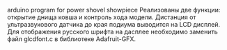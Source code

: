 arduino program for power shovel showpiece
Реализованы две функции: открытие днища ковша и контроль хода модели.
Дистанция от ультразвукового датчика до края подиума выводится на LCD дисплей.
Для отображения русского шрифта на дасплее необходимо заменить файл glcdfont.c в библиотеке Adafruit-GFX.
